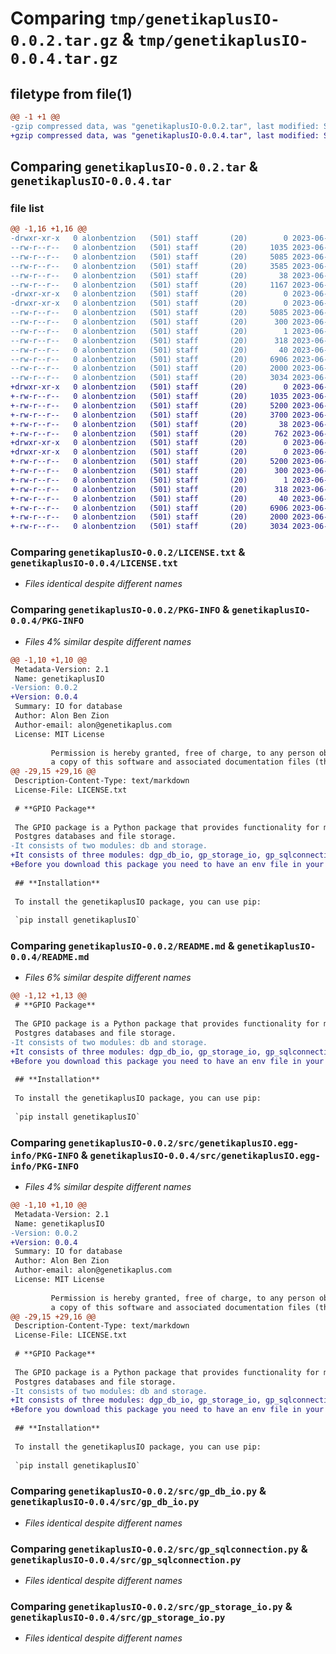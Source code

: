 # Comparing `tmp/genetikaplusIO-0.0.2.tar.gz` & `tmp/genetikaplusIO-0.0.4.tar.gz`

## filetype from file(1)

```diff
@@ -1 +1 @@
-gzip compressed data, was "genetikaplusIO-0.0.2.tar", last modified: Sun Jun  4 12:22:50 2023, max compression
+gzip compressed data, was "genetikaplusIO-0.0.4.tar", last modified: Sun Jun  4 12:47:10 2023, max compression
```

## Comparing `genetikaplusIO-0.0.2.tar` & `genetikaplusIO-0.0.4.tar`

### file list

```diff
@@ -1,16 +1,16 @@
-drwxr-xr-x   0 alonbentzion   (501) staff       (20)        0 2023-06-04 12:22:50.161462 genetikaplusIO-0.0.2/
--rw-r--r--   0 alonbentzion   (501) staff       (20)     1035 2023-06-01 14:13:50.000000 genetikaplusIO-0.0.2/LICENSE.txt
--rw-r--r--   0 alonbentzion   (501) staff       (20)     5085 2023-06-04 12:22:50.161229 genetikaplusIO-0.0.2/PKG-INFO
--rw-r--r--   0 alonbentzion   (501) staff       (20)     3585 2023-06-01 15:07:25.000000 genetikaplusIO-0.0.2/README.md
--rw-r--r--   0 alonbentzion   (501) staff       (20)       38 2023-06-04 12:22:50.161512 genetikaplusIO-0.0.2/setup.cfg
--rw-r--r--   0 alonbentzion   (501) staff       (20)     1167 2023-06-04 12:12:26.000000 genetikaplusIO-0.0.2/setup.py
-drwxr-xr-x   0 alonbentzion   (501) staff       (20)        0 2023-06-04 12:22:50.159995 genetikaplusIO-0.0.2/src/
-drwxr-xr-x   0 alonbentzion   (501) staff       (20)        0 2023-06-04 12:22:50.160962 genetikaplusIO-0.0.2/src/genetikaplusIO.egg-info/
--rw-r--r--   0 alonbentzion   (501) staff       (20)     5085 2023-06-04 12:22:50.000000 genetikaplusIO-0.0.2/src/genetikaplusIO.egg-info/PKG-INFO
--rw-r--r--   0 alonbentzion   (501) staff       (20)      300 2023-06-04 12:22:50.000000 genetikaplusIO-0.0.2/src/genetikaplusIO.egg-info/SOURCES.txt
--rw-r--r--   0 alonbentzion   (501) staff       (20)        1 2023-06-04 12:22:50.000000 genetikaplusIO-0.0.2/src/genetikaplusIO.egg-info/dependency_links.txt
--rw-r--r--   0 alonbentzion   (501) staff       (20)      318 2023-06-04 12:22:50.000000 genetikaplusIO-0.0.2/src/genetikaplusIO.egg-info/requires.txt
--rw-r--r--   0 alonbentzion   (501) staff       (20)       40 2023-06-04 12:22:50.000000 genetikaplusIO-0.0.2/src/genetikaplusIO.egg-info/top_level.txt
--rw-r--r--   0 alonbentzion   (501) staff       (20)     6906 2023-06-04 12:06:23.000000 genetikaplusIO-0.0.2/src/gp_db_io.py
--rw-r--r--   0 alonbentzion   (501) staff       (20)     2000 2023-06-01 15:07:22.000000 genetikaplusIO-0.0.2/src/gp_sqlconnection.py
--rw-r--r--   0 alonbentzion   (501) staff       (20)     3034 2023-06-01 15:07:24.000000 genetikaplusIO-0.0.2/src/gp_storage_io.py
+drwxr-xr-x   0 alonbentzion   (501) staff       (20)        0 2023-06-04 12:47:10.320967 genetikaplusIO-0.0.4/
+-rw-r--r--   0 alonbentzion   (501) staff       (20)     1035 2023-06-01 14:13:50.000000 genetikaplusIO-0.0.4/LICENSE.txt
+-rw-r--r--   0 alonbentzion   (501) staff       (20)     5200 2023-06-04 12:47:10.320788 genetikaplusIO-0.0.4/PKG-INFO
+-rw-r--r--   0 alonbentzion   (501) staff       (20)     3700 2023-06-04 12:46:28.000000 genetikaplusIO-0.0.4/README.md
+-rw-r--r--   0 alonbentzion   (501) staff       (20)       38 2023-06-04 12:47:10.321011 genetikaplusIO-0.0.4/setup.cfg
+-rw-r--r--   0 alonbentzion   (501) staff       (20)      762 2023-06-04 12:46:46.000000 genetikaplusIO-0.0.4/setup.py
+drwxr-xr-x   0 alonbentzion   (501) staff       (20)        0 2023-06-04 12:47:10.316002 genetikaplusIO-0.0.4/src/
+drwxr-xr-x   0 alonbentzion   (501) staff       (20)        0 2023-06-04 12:47:10.320568 genetikaplusIO-0.0.4/src/genetikaplusIO.egg-info/
+-rw-r--r--   0 alonbentzion   (501) staff       (20)     5200 2023-06-04 12:47:10.000000 genetikaplusIO-0.0.4/src/genetikaplusIO.egg-info/PKG-INFO
+-rw-r--r--   0 alonbentzion   (501) staff       (20)      300 2023-06-04 12:47:10.000000 genetikaplusIO-0.0.4/src/genetikaplusIO.egg-info/SOURCES.txt
+-rw-r--r--   0 alonbentzion   (501) staff       (20)        1 2023-06-04 12:47:10.000000 genetikaplusIO-0.0.4/src/genetikaplusIO.egg-info/dependency_links.txt
+-rw-r--r--   0 alonbentzion   (501) staff       (20)      318 2023-06-04 12:47:10.000000 genetikaplusIO-0.0.4/src/genetikaplusIO.egg-info/requires.txt
+-rw-r--r--   0 alonbentzion   (501) staff       (20)       40 2023-06-04 12:47:10.000000 genetikaplusIO-0.0.4/src/genetikaplusIO.egg-info/top_level.txt
+-rw-r--r--   0 alonbentzion   (501) staff       (20)     6906 2023-06-04 12:43:30.000000 genetikaplusIO-0.0.4/src/gp_db_io.py
+-rw-r--r--   0 alonbentzion   (501) staff       (20)     2000 2023-06-01 15:07:22.000000 genetikaplusIO-0.0.4/src/gp_sqlconnection.py
+-rw-r--r--   0 alonbentzion   (501) staff       (20)     3034 2023-06-01 15:07:24.000000 genetikaplusIO-0.0.4/src/gp_storage_io.py
```

### Comparing `genetikaplusIO-0.0.2/LICENSE.txt` & `genetikaplusIO-0.0.4/LICENSE.txt`

 * *Files identical despite different names*

### Comparing `genetikaplusIO-0.0.2/PKG-INFO` & `genetikaplusIO-0.0.4/PKG-INFO`

 * *Files 4% similar despite different names*

```diff
@@ -1,10 +1,10 @@
 Metadata-Version: 2.1
 Name: genetikaplusIO
-Version: 0.0.2
+Version: 0.0.4
 Summary: IO for database
 Author: Alon Ben Zion
 Author-email: alon@genetikaplus.com
 License: MIT License
         
         Permission is hereby granted, free of charge, to any person obtaining
         a copy of this software and associated documentation files (the
@@ -29,15 +29,16 @@
 Description-Content-Type: text/markdown
 License-File: LICENSE.txt
 
 # **GPIO Package**
 
 The GPIO package is a Python package that provides functionality for managing input/output operations related to
 Postgres databases and file storage.
-It consists of two modules: db and storage.
+It consists of three modules: dgp_db_io, gp_storage_io, gp_sqlconnection.
+Before you download this package you need to have an env file in your root directory
 
 ## **Installation**
 
 To install the genetikaplusIO package, you can use pip:
 
 `pip install genetikaplusIO`
```

### Comparing `genetikaplusIO-0.0.2/README.md` & `genetikaplusIO-0.0.4/README.md`

 * *Files 6% similar despite different names*

```diff
@@ -1,12 +1,13 @@
 # **GPIO Package**
 
 The GPIO package is a Python package that provides functionality for managing input/output operations related to
 Postgres databases and file storage.
-It consists of two modules: db and storage.
+It consists of three modules: dgp_db_io, gp_storage_io, gp_sqlconnection.
+Before you download this package you need to have an env file in your root directory
 
 ## **Installation**
 
 To install the genetikaplusIO package, you can use pip:
 
 `pip install genetikaplusIO`
```

### Comparing `genetikaplusIO-0.0.2/src/genetikaplusIO.egg-info/PKG-INFO` & `genetikaplusIO-0.0.4/src/genetikaplusIO.egg-info/PKG-INFO`

 * *Files 4% similar despite different names*

```diff
@@ -1,10 +1,10 @@
 Metadata-Version: 2.1
 Name: genetikaplusIO
-Version: 0.0.2
+Version: 0.0.4
 Summary: IO for database
 Author: Alon Ben Zion
 Author-email: alon@genetikaplus.com
 License: MIT License
         
         Permission is hereby granted, free of charge, to any person obtaining
         a copy of this software and associated documentation files (the
@@ -29,15 +29,16 @@
 Description-Content-Type: text/markdown
 License-File: LICENSE.txt
 
 # **GPIO Package**
 
 The GPIO package is a Python package that provides functionality for managing input/output operations related to
 Postgres databases and file storage.
-It consists of two modules: db and storage.
+It consists of three modules: dgp_db_io, gp_storage_io, gp_sqlconnection.
+Before you download this package you need to have an env file in your root directory
 
 ## **Installation**
 
 To install the genetikaplusIO package, you can use pip:
 
 `pip install genetikaplusIO`
```

### Comparing `genetikaplusIO-0.0.2/src/gp_db_io.py` & `genetikaplusIO-0.0.4/src/gp_db_io.py`

 * *Files identical despite different names*

### Comparing `genetikaplusIO-0.0.2/src/gp_sqlconnection.py` & `genetikaplusIO-0.0.4/src/gp_sqlconnection.py`

 * *Files identical despite different names*

### Comparing `genetikaplusIO-0.0.2/src/gp_storage_io.py` & `genetikaplusIO-0.0.4/src/gp_storage_io.py`

 * *Files identical despite different names*

